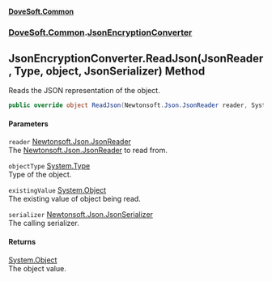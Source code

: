 #### [DoveSoft.Common](readme.md 'readme')
### [DoveSoft.Common](DoveSoft_Common.md 'DoveSoft.Common').[JsonEncryptionConverter](JsonEncryptionConverter.md 'DoveSoft.Common.JsonEncryptionConverter')
## JsonEncryptionConverter.ReadJson(JsonReader, Type, object, JsonSerializer) Method
Reads the JSON representation of the object.  
```csharp
public override object ReadJson(Newtonsoft.Json.JsonReader reader, System.Type objectType, object existingValue, Newtonsoft.Json.JsonSerializer serializer);
```
#### Parameters
<a name='DoveSoft_Common_JsonEncryptionConverter_ReadJson(Newtonsoft_Json_JsonReader_System_Type_object_Newtonsoft_Json_JsonSerializer)_reader'></a>
`reader` [Newtonsoft.Json.JsonReader](https://docs.microsoft.com/en-us/dotnet/api/Newtonsoft.Json.JsonReader 'Newtonsoft.Json.JsonReader')  
The [Newtonsoft.Json.JsonReader](https://docs.microsoft.com/en-us/dotnet/api/Newtonsoft.Json.JsonReader 'Newtonsoft.Json.JsonReader') to read from.
  
<a name='DoveSoft_Common_JsonEncryptionConverter_ReadJson(Newtonsoft_Json_JsonReader_System_Type_object_Newtonsoft_Json_JsonSerializer)_objectType'></a>
`objectType` [System.Type](https://docs.microsoft.com/en-us/dotnet/api/System.Type 'System.Type')  
Type of the object.
  
<a name='DoveSoft_Common_JsonEncryptionConverter_ReadJson(Newtonsoft_Json_JsonReader_System_Type_object_Newtonsoft_Json_JsonSerializer)_existingValue'></a>
`existingValue` [System.Object](https://docs.microsoft.com/en-us/dotnet/api/System.Object 'System.Object')  
The existing value of object being read.
  
<a name='DoveSoft_Common_JsonEncryptionConverter_ReadJson(Newtonsoft_Json_JsonReader_System_Type_object_Newtonsoft_Json_JsonSerializer)_serializer'></a>
`serializer` [Newtonsoft.Json.JsonSerializer](https://docs.microsoft.com/en-us/dotnet/api/Newtonsoft.Json.JsonSerializer 'Newtonsoft.Json.JsonSerializer')  
The calling serializer.
  
#### Returns
[System.Object](https://docs.microsoft.com/en-us/dotnet/api/System.Object 'System.Object')  
The object value.
